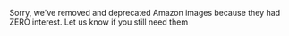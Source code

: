 Sorry, we've removed and deprecated Amazon images because they had ZERO interest. Let us know if you still need them
